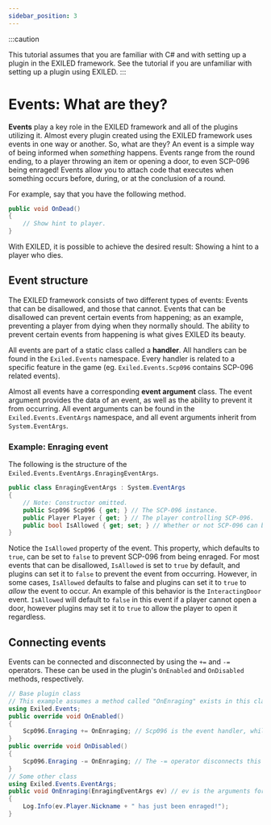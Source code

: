 ```yaml
---
sidebar_position: 3
---
```


:::caution

This tutorial assumes that you are familiar with C# and with setting up a plugin in the EXILED framework. See the tutorial if you are unfamiliar with setting up a plugin using EXILED.
:::

# Events: What are they?
**Events** play a key role in the EXILED framework and all of the plugins utilizing it. Almost every plugin created using the EXILED framework uses events in one way or another. So, what are they? An event is a simple way of being informed when *something* happens. Events range from the round ending, to a player throwing an item or opening a door, to even SCP-096 being enraged! Events allow you to attach code that executes when something occurs before, during, or at the conclusion of a round.

For example, say that you have the following method.

```cs
public void OnDead()
{
    // Show hint to player.
}
```

With EXILED, it is possible to achieve the desired result: Showing a hint to a player who dies.

## Event structure
The EXILED framework consists of two different types of events: Events that can be disallowed, and those that cannot. Events that can be disallowed can prevent certain events from happening; as an example, preventing a player from dying when they normally should. The ability to prevent certain events from happening is what gives EXILED its beauty.

All events are part of a static class called a **handler**. All handlers can be found in the `Exiled.Events` namespace. Every handler is related to a specific feature in the game (eg. `Exiled.Events.Scp096` contains SCP-096 related events).

Almost all events have a corresponding **event argument** class. The event argument provides the data of an event, as well as the ability to prevent it from occurring. All event arguments can be found in the `Exiled.Events.EventArgs` namespace, and all event arguments inherit from `System.EventArgs`.

### Example: Enraging event
The following is the structure of the `Exiled.Events.EventArgs.EnragingEventArgs`.
```cs
public class EnragingEventArgs : System.EventArgs
{
    // Note: Constructor omitted.
    public Scp096 Scp096 { get; } // The SCP-096 instance.
    public Player Player { get; } // The player controlling SCP-096.
    public bool IsAllowed { get; set; } // Whether or not SCP-096 can be enraged.
}
```
Notice the `IsAllowed` property of the event. This property, which defaults to `true`, can be set to `false` to prevent SCP-096 from being enraged. For most events that can be disallowed, `IsAllowed` is set to `true` by default, and plugins can set it to `false` to prevent the event from occurring. However, in some cases, `IsAllowed` defaults to false and plugins can set it to `true` to *allow* the event to occur. An example of this behavior is the `InteractingDoor` event. `IsAllowed` will default to `false` in this event if a player cannot open a door, however plugins may set it to `true` to allow the player to open it regardless.

## Connecting events
Events can be connected and disconnected by using the `+=` and `-=` operators. These can be used in the plugin's `OnEnabled` and `OnDisabled` methods, respectively.
```cs
// Base plugin class
// This example assumes a method called "OnEnraging" exists in this class. For best practice, you should create a new class to handle events.
using Exiled.Events;
public override void OnEnabled()
{
    Scp096.Enraging += OnEnraging; // Scp096 is the event handler, while Enraging is the name of the event. The += operator connects this event to the provided method.
}
public override void OnDisabled()
{
    Scp096.Enraging -= OnEnraging; // The -= operator disconnects this event from the provided method.
}
// Some other class
using Exiled.Events.EventArgs;
public void OnEnraging(EnragingEventArgs ev) // ev is the arguments for the event. Every event has a different argument class with different parameters, so make sure to check its documentation.
{
    Log.Info(ev.Player.Nickname + " has just been enraged!");
}
```